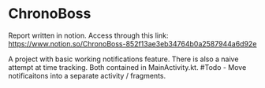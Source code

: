 # ChronoBoss
Report written in notion. Access through this link: https://www.notion.so/ChronoBoss-852f13ae3eb34764b0a2587944a6d92e

A project with basic working notifications feature. There is also a naive attempt at time tracking. Both contained in MainActivity.kt.
#Todo - Move notificaitons into a separate activity / fragments.

